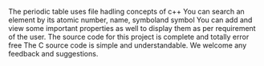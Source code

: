 The periodic table uses file hadling concepts of c++
You can search an element by its atomic number, name, symboland symbol
You can add and view some important properties as well to display them as per requirement of the user.
The source code for this project is complete and totally error free
The C source code is simple and understandable.
We welcome any feedback and suggestions. 
